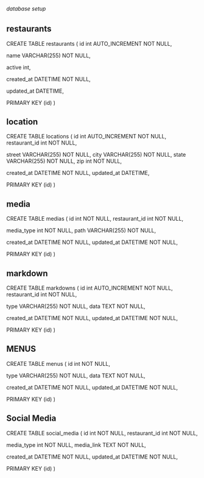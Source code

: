 ###### database setup



## restaurants

CREATE TABLE restaurants
(
id int AUTO_INCREMENT  NOT NULL,

name VARCHAR(255) NOT NULL,

active int,

created_at DATETIME NOT NULL,

updated_at DATETIME,

PRIMARY KEY (id)
)

## location

CREATE TABLE locations
(
id int AUTO_INCREMENT NOT NULL,
restaurant_id int NOT NULL,

street VARCHAR(255) NOT NULL,
city VARCHAR(255) NOT NULL,
state VARCHAR(255) NOT NULL,
zip int NOT NULL,

created_at DATETIME NOT NULL,
updated_at DATETIME,

PRIMARY KEY (id)
)

## media

CREATE TABLE medias
(
id int NOT NULL,
restaurant_id int NOT NULL,

media_type int NOT NULL,
path VARCHAR(255) NOT NULL,

created_at DATETIME NOT NULL,
updated_at DATETIME NOT NULL,

PRIMARY KEY (id)
)


## markdown

CREATE TABLE markdowns
(
id int AUTO_INCREMENT NOT NULL,
restaurant_id int NOT NULL,

type VARCHAR(255) NOT NULL,
data TEXT NOT NULL,

created_at DATETIME NOT NULL,
updated_at DATETIME NOT NULL,

PRIMARY KEY (id)
)

## MENUS

CREATE TABLE menus
(
id int NOT NULL,

type VARCHAR(255) NOT NULL,
data TEXT NOT NULL,

created_at DATETIME NOT NULL,
updated_at DATETIME NOT NULL,

PRIMARY KEY (id)
)

## Social Media

CREATE TABLE social_media
(
id int NOT NULL,
restaurant_id int NOT NULL,

media_type int NOT NULL,
media_link TEXT NOT NULL,

created_at DATETIME NOT NULL,
updated_at DATETIME NOT NULL,

PRIMARY KEY (id)
)





